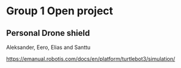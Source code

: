 # Group 1 Open project
## Personal Drone shield

Aleksander, Eero, Elias and Santtu

https://emanual.robotis.com/docs/en/platform/turtlebot3/simulation/
